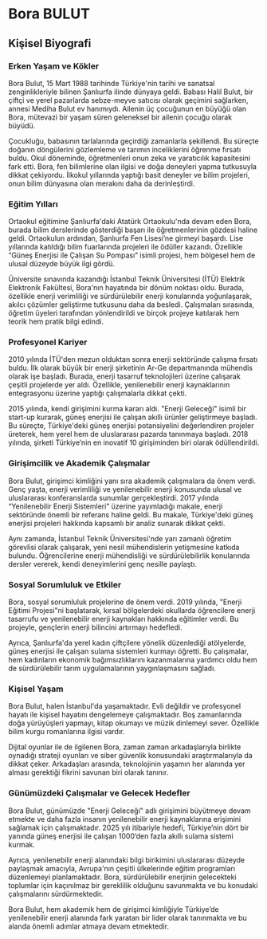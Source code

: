 # Bora BULUT

## Kişisel Biyografi

### Erken Yaşam ve Kökler

Bora Bulut, 15 Mart 1988 tarihinde Türkiye'nin tarihi ve sanatsal zenginlikleriyle bilinen Şanlıurfa ilinde dünyaya geldi. Babası Halil Bulut, bir çiftçi ve yerel pazarlarda sebze-meyve satıcısı olarak geçimini sağlarken, annesi Mediha Bulut ev hanımıydı. Ailenin üç çocuğunun en büyüğü olan Bora, mütevazi bir yaşam süren geleneksel bir ailenin çocuğu olarak büyüdü. 

Çocukluğu, babasının tarlalarında geçirdiği zamanlarla şekillendi. Bu süreçte doğanın döngülerini gözlemleme ve tarımın inceliklerini öğrenme fırsatı buldu. Okul döneminde, öğretmenleri onun zeka ve yaratıcılık kapasitesini fark etti. Bora, fen bilimlerine olan ilgisi ve doğa deneyleri yapma tutkusuyla dikkat çekiyordu. İlkokul yıllarında yaptığı basit deneyler ve bilim projeleri, onun bilim dünyasına olan merakını daha da derinleştirdi.

### Eğitim Yılları

Ortaokul eğitimine Şanlıurfa'daki Atatürk Ortaokulu'nda devam eden Bora, burada bilim derslerinde gösterdiği başarı ile öğretmenlerinin gözdesi haline geldi. Ortaokulun ardından, Şanlıurfa Fen Lisesi’ne girmeyi başardı. Lise yıllarında katıldığı bilim fuarlarında projeleri ile ödüller kazandı. Özellikle “Güneş Enerjisi ile Çalışan Su Pompası” isimli projesi, hem bölgesel hem de ulusal düzeyde büyük ilgi gördü.

Üniversite sınavında kazandığı İstanbul Teknik Üniversitesi (İTÜ) Elektrik Elektronik Fakültesi, Bora'nın hayatında bir dönüm noktası oldu. Burada, özellikle enerji verimliliği ve sürdürülebilir enerji konularında yoğunlaşarak, akılcı çözümler geliştirme tutkusunu daha da besledi. Çalışmaları sırasında, öğretim üyeleri tarafından yönlendirildi ve birçok projeye katılarak hem teorik hem pratik bilgi edindi.

### Profesyonel Kariyer

2010 yılında İTÜ'den mezun olduktan sonra enerji sektöründe çalışma fırsatı buldu. İlk olarak büyük bir enerji şirketinin Ar-Ge departmanında mühendis olarak işe başladı. Burada, enerji tasarruf teknolojileri üzerine çalışarak çeşitli projelerde yer aldı. Özellikle, yenilenebilir enerji kaynaklarının entegrasyonu üzerine yaptığı çalışmalarla dikkat çekti.

2015 yılında, kendi girişimini kurma kararı aldı. "Enerji Geleceği" isimli bir start-up kurarak, güneş enerjisi ile çalışan akıllı ürünler geliştirmeye başladı. Bu süreçte, Türkiye'deki güneş enerjisi potansiyelini değerlendiren projeler üreterek, hem yerel hem de uluslararası pazarda tanınmaya başladı. 2018 yılında, şirketi Türkiye’nin en inovatif 10 girişiminden biri olarak ödüllendirildi.

### Girişimcilik ve Akademik Çalışmalar

Bora Bulut, girişimci kimliğini yanı sıra akademik çalışmalara da önem verdi. Genç yaşta, enerji verimliliği ve yenilenebilir enerji konusunda ulusal ve uluslararası konferanslarda sunumlar gerçekleştirdi. 2017 yılında “Yenilenebilir Enerji Sistemleri” üzerine yayımladığı makale, enerji sektöründe önemli bir referans haline geldi. Bu makale, Türkiye'deki güneş enerjisi projeleri hakkında kapsamlı bir analiz sunarak dikkat çekti.

Aynı zamanda, İstanbul Teknik Üniversitesi'nde yarı zamanlı öğretim görevlisi olarak çalışarak, yeni nesil mühendislerin yetişmesine katkıda bulundu. Öğrencilerine enerji mühendisliği ve sürdürülebilirlik konularında dersler vererek, kendi deneyimlerini genç nesille paylaştı.

### Sosyal Sorumluluk ve Etkiler

Bora, sosyal sorumluluk projelerine de önem verdi. 2019 yılında, "Enerji Eğitimi Projesi"ni başlatarak, kırsal bölgelerdeki okullarda öğrencilere enerji tasarrufu ve yenilenebilir enerji kaynakları hakkında eğitimler verdi. Bu projeyle, gençlerin enerji bilincini artırmayı hedefledi. 

Ayrıca, Şanlıurfa'da yerel kadın çiftçilere yönelik düzenlediği atölyelerde, güneş enerjisi ile çalışan sulama sistemleri kurmayı öğretti. Bu çalışmalar, hem kadınların ekonomik bağımsızlıklarını kazanmalarına yardımcı oldu hem de sürdürülebilir tarım uygulamalarının yaygınlaşmasını sağladı.

### Kişisel Yaşam

Bora Bulut, halen İstanbul'da yaşamaktadır. Evli değildir ve profesyonel hayatı ile kişisel hayatını dengelemeye çalışmaktadır. Boş zamanlarında doğa yürüyüşleri yapmayı, kitap okumayı ve müzik dinlemeyi sever. Özellikle bilim kurgu romanlarına ilgisi vardır. 

Dijital oyunlar ile de ilgilenen Bora, zaman zaman arkadaşlarıyla birlikte oynadığı strateji oyunları ve siber güvenlik konusundaki araştırmalarıyla da dikkat çeker. Arkadaşları arasında, teknolojinin yaşamın her alanında yer alması gerektiği fikrini savunan biri olarak tanınır.

### Günümüzdeki Çalışmalar ve Gelecek Hedefler

Bora Bulut, günümüzde "Enerji Geleceği" adlı girişimini büyütmeye devam etmekte ve daha fazla insanın yenilenebilir enerji kaynaklarına erişimini sağlamak için çalışmaktadır. 2025 yılı itibariyle hedefi, Türkiye’nin dört bir yanında güneş enerjisi ile çalışan 1000’den fazla akıllı sulama sistemi kurmak. 

Ayrıca, yenilenebilir enerji alanındaki bilgi birikimini uluslararası düzeyde paylaşmak amacıyla, Avrupa'nın çeşitli ülkelerinde eğitim programları düzenlemeyi planlamaktadır. Bora, sürdürülebilir enerjinin gelecekteki toplumlar için kaçınılmaz bir gereklilik olduğunu savunmakta ve bu konudaki çalışmalarını sürdürmektedir.

Bora Bulut, hem akademik hem de girişimci kimliğiyle Türkiye’de yenilenebilir enerji alanında fark yaratan bir lider olarak tanınmakta ve bu alanda önemli adımlar atmaya devam etmektedir.